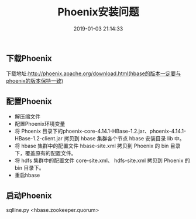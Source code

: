 ﻿---
title: Phoenix安装问题
date: 2019-01-03 21:14:33
tags:
- Phoenix
categories:
- Phoenix
---
## 下载Phoenix
下载地址:http://phoenix.apache.org/download.html(hbase的版本一定要与phoenix的版本保持一致)
## 配置Phoenix
* 解压缩文件
* 配置Phoenix环境变量
* 将 Phoenix 目录下的phoenix-core-4.14.1-HBase-1.2.jar、phoenix-4.14.1-HBase-1.2-client.jar 拷贝到 hbase 集群各个节点 hbase 安装目录 lib 中。
* 将 hbase 集群中的配置文件 hbase-site.xml 拷贝到 Phoenix 的 bin 目录下，覆盖原有的配置文件。
* 将 hdfs 集群中的配置文件 core-site.xml、 hdfs-site.xml 拷贝到 Phoenix 的 bin 目录下。
* 重启hbase
## 启动Phoenix
sqlline.py <hbase.zookeeper.quorum>
